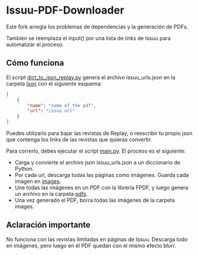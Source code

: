 # Issuu-PDF-Downloader

Este fork arregla los problemas de dependencias y la generación de PDFs.

También se reemplaza el input() por una lista de links de Issuu para automatizar el proceso.

## Cómo funciona
El script [dict_to_json_replay.py](dict_to_json_replay.py) genera el archivo issuu_urls.json en la carpeta [json](json) con el siguiente esquema:

```json
[
    {
        "name": "name of the pdf",
        "url": "issuu url"
    }
]
```

Puedes utilizarlo para bajar las revistas de Replay, o reescribir tu propio json que contenga los links de las revistas que quieras convertir.

Para correrlo, debes ejecutar el script [main.py](main.py). El proceso es el siguiente:
- Carga y convierte el archivo json issuu_urls.json a un diccionario de Python.
- Por cada url, descarga todas las páginas como imágenes. Guarda cada imagen en [images](images).
- Une todas las imágenes en un PDF con la librería FPDF, y luego genera un archivo en la carpeta [pdfs](pdfs).
- Una vez generado el PDF, borra todas las imágenes de la carpeta images.

## Aclaración importante
No funciona con las revistas limitadas en páginas de Issuu. Descarga todo en imágenes, pero luego en el PDF quedan con el mismo efecto blurr.